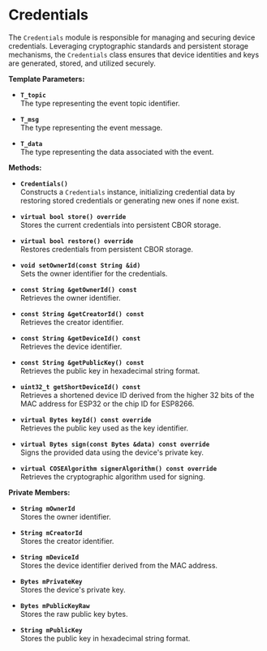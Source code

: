 # Credentials

The `Credentials` module is responsible for managing and securing device credentials. Leveraging cryptographic standards and persistent storage mechanisms, the `Credentials` class ensures that device identities and keys are generated, stored, and utilized securely.

**Template Parameters:**

* **`T_topic`**\
  The type representing the event topic identifier.

* **`T_msg`**\
  The type representing the event message.

* **`T_data`**\
  The type representing the data associated with the event.

**Methods:**

* **`Credentials()`**\
  Constructs a `Credentials` instance, initializing credential data by restoring stored credentials or generating new ones if none exist.

* **`virtual bool store() override`**\
  Stores the current credentials into persistent CBOR storage.

* **`virtual bool restore() override`**\
  Restores credentials from persistent CBOR storage.

* **`void setOwnerId(const String &id)`**\
  Sets the owner identifier for the credentials.

* **`const String &getOwnerId() const`**\
  Retrieves the owner identifier.

* **`const String &getCreatorId() const`**\
  Retrieves the creator identifier.

* **`const String &getDeviceId() const`**\
  Retrieves the device identifier.

* **`const String &getPublicKey() const`**\
  Retrieves the public key in hexadecimal string format.

* **`uint32_t getShortDeviceId() const`**\
  Retrieves a shortened device ID derived from the higher 32 bits of the MAC address for ESP32 or the chip ID for ESP8266.

* **`virtual Bytes keyId() const override`**\
  Retrieves the public key used as the key identifier.

* **`virtual Bytes sign(const Bytes &data) const override`**\
  Signs the provided data using the device's private key.

* **`virtual COSEAlgorithm signerAlgorithm() const override`**\
  Retrieves the cryptographic algorithm used for signing.

**Private Members:**

* **`String mOwnerId`**\
  Stores the owner identifier.

* **`String mCreatorId`**\
  Stores the creator identifier.

* **`String mDeviceId`**\
  Stores the device identifier derived from the MAC address.

* **`Bytes mPrivateKey`**\
  Stores the device's private key.

* **`Bytes mPublicKeyRaw`**\
  Stores the raw public key bytes.

* **`String mPublicKey`**\
  Stores the public key in hexadecimal string format.
